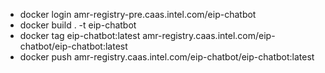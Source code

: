 
- docker login amr-registry-pre.caas.intel.com/eip-chatbot
- docker build . -t eip-chatbot
- docker tag eip-chatbot:latest amr-registry.caas.intel.com/eip-chatbot/eip-chatbot:latest
- docker push amr-registry.caas.intel.com/eip-chatbot/eip-chatbot:latest
